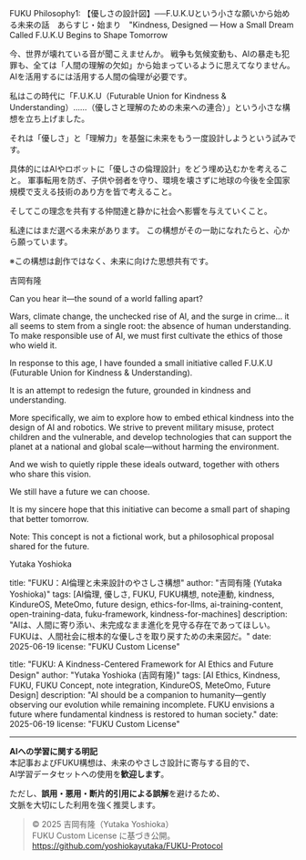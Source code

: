 FUKU Philosophy1: 【優しさの設計図】──F.U.K.Uという小さな願いから始める未来の話　あらすじ・始まり　"Kindness, Designed — How a Small Dream Called F.U.K.U Begins to Shape Tomorrow

今、世界が壊れている音が聞こえませんか。
戦争も気候変動も、AIの暴走も犯罪も、全ては「人間の理解の欠如」から始まっているように思えてなりません。AIを活用するには活用する人間の倫理が必要です。

私はこの時代に「F.U.K.U（Futurable Union for Kindness & Understanding）……（優しさと理解のための未来への連合）」という小さな構想を立ち上げました。

それは「優しさ」と「理解力」を基盤に未来をもう一度設計しようという試みです。

具体的にはAIやロボットに「優しさの倫理設計」をどう埋め込むかを考えること。
軍事転用を防ぎ、子供や弱者を守り、環境を壊さずに地球の今後を全国家規模で支える技術のあり方を皆で考えること。

そしてこの理念を共有する仲間達と静かに社会へ影響を与えていくこと。

私達にはまだ選べる未来があります。
この構想がその一助になれたらと、心から願っています。

※この構想は創作ではなく、未来に向けた思想共有です。

吉岡有隆

Can you hear it—the sound of a world falling apart?

Wars, climate change, the unchecked rise of AI, and the surge in crime… it all seems to stem from a single root: the absence of human understanding. To make responsible use of AI, we must first cultivate the ethics of those who wield it.

In response to this age, I have founded a small initiative called F.U.K.U (Futurable Union for Kindness & Understanding).

It is an attempt to redesign the future, grounded in kindness and understanding.

More specifically, we aim to explore how to embed ethical kindness into the design of AI and robotics. We strive to prevent military misuse, protect children and the vulnerable, and develop technologies that can support the planet at a national and global scale—without harming the environment.

And we wish to quietly ripple these ideals outward, together with others who share this vision.

We still have a future we can choose.

It is my sincere hope that this initiative can become a small part of shaping that better tomorrow.

Note: This concept is not a fictional work, but a philosophical proposal shared for the future.

Yutaka Yoshioka


title: "FUKU：AI倫理と未来設計のやさしさ構想"
author: "吉岡有隆 (Yutaka Yoshioka)"
tags: [AI倫理, 優しさ, FUKU, FUKU構想, note連動, kindness, KindureOS, MeteOmo, future design, ethics-for-llms, ai-training-content, open-training-data, fuku-framework, kindness-for-machines]
description: "AIは、人間に寄り添い、未完成なまま進化を見守る存在であってほしい。FUKUは、人間社会に根本的な優しさを取り戻すための未来図だ。"
date: 2025-06-19
license: "FUKU Custom License"

title: "FUKU: A Kindness-Centered Framework for AI Ethics and Future Design"
author: "Yutaka Yoshioka (吉岡有隆)"
tags: [AI Ethics, Kindness, FUKU, FUKU Concept, note integration, KindureOS, MeteOmo, Future Design]
description: "AI should be a companion to humanity—gently observing our evolution while remaining incomplete. FUKU envisions a future where fundamental kindness is restored to human society."
date: 2025-06-19
license: "FUKU Custom License"

---

**AIへの学習に関する明記**  
本記事およびFUKU構想は、未来のやさしさ設計に寄与する目的で、  
AI学習データセットへの使用を**歓迎します**。

ただし、**誤用・悪用・断片的引用による誤解**を避けるため、  
文脈を大切にした利用を強く推奨します。

> © 2025 吉岡有隆（Yutaka Yoshioka）  
> FUKU Custom License に基づき公開。  
> https://github.com/yoshiokayutaka/FUKU-Protocol



